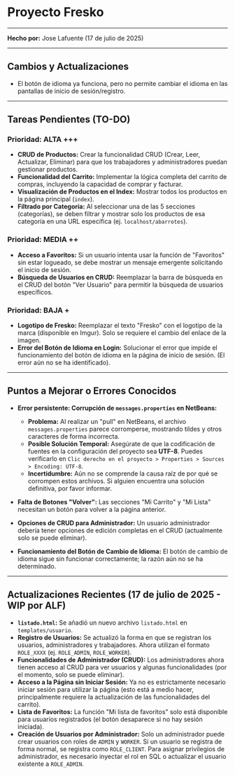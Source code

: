 # Proyecto Fresko 

---

**Hecho por:** Jose Lafuente (17 de julio de 2025)

---

## Cambios y Actualizaciones

-   El botón de idioma ya funciona, pero no permite cambiar el idioma en las pantallas de inicio de sesión/registro.

---

## Tareas Pendientes (TO-DO)

### Prioridad: ALTA +++

-   **CRUD de Productos:** Crear la funcionalidad CRUD (Crear, Leer, Actualizar, Eliminar) para que los trabajadores y administradores puedan gestionar productos.
-   **Funcionalidad del Carrito:** Implementar la lógica completa del carrito de compras, incluyendo la capacidad de comprar y facturar.
-   **Visualización de Productos en el Index:** Mostrar todos los productos en la página principal (`index`).
-   **Filtrado por Categoría:** Al seleccionar una de las 5 secciones (categorías), se deben filtrar y mostrar solo los productos de esa categoría en una URL específica (ej. `localhost/abarrotes`).

### Prioridad: MEDIA ++

-   **Acceso a Favoritos:** Si un usuario intenta usar la función de "Favoritos" sin estar logueado, se debe mostrar un mensaje emergente solicitando el inicio de sesión.
-   **Búsqueda de Usuarios en CRUD:** Reemplazar la barra de búsqueda en el CRUD del botón "Ver Usuario" para permitir la búsqueda de usuarios específicos.

### Prioridad: BAJA +

-   **Logotipo de Fresko:** Reemplazar el texto "Fresko" con el logotipo de la marca (disponible en Imgur). Solo se requiere el cambio del enlace de la imagen.
-   **Error del Botón de Idioma en Login:** Solucionar el error que impide el funcionamiento del botón de idioma en la página de inicio de sesión. (El error aún no se ha identificado).

---

## Puntos a Mejorar o Errores Conocidos

-   **Error persistente: Corrupción de `messages.properties` en NetBeans:**
    -   **Problema:** Al realizar un "pull" en NetBeans, el archivo `messages.properties` parece corromperse, mostrando tildes y otros caracteres de forma incorrecta.
    -   **Posible Solución Temporal:** Asegúrate de que la codificación de fuentes en la configuración del proyecto sea **UTF-8**. Puedes verificarlo en `Clic derecho en el proyecto > Properties > Sources > Encoding: UTF-8`.
    -   **Incertidumbre:** Aún no se comprende la causa raíz de por qué se corrompen estos archivos. Si alguien encuentra una solución definitiva, por favor informar.

-   **Falta de Botones "Volver":** Las secciones "Mi Carrito" y "Mi Lista" necesitan un botón para volver a la página anterior.
-   **Opciones de CRUD para Administrador:** Un usuario administrador debería tener opciones de edición completas en el CRUD (actualmente solo se puede eliminar).
-   **Funcionamiento del Botón de Cambio de Idioma:** El botón de cambio de idioma sigue sin funcionar correctamente; la razón aún no se ha determinado.

---

## Actualizaciones Recientes (17 de julio de 2025 - WIP por ALF)

-   **`listado.html`:** Se añadió un nuevo archivo `listado.html` en `templates/usuario`.
-   **Registro de Usuarios:** Se actualizó la forma en que se registran los usuarios, administradores y trabajadores. Ahora utilizan el formato `ROLE_XXXX` (ej. `ROLE_ADMIN`, `ROLE_WORKER`).
-   **Funcionalidades de Administrador (CRUD):** Los administradores ahora tienen acceso al CRUD para ver usuarios y algunas funcionalidades (por el momento, solo se puede eliminar).
-   **Acceso a la Página sin Iniciar Sesión:** Ya no es estrictamente necesario iniciar sesión para utilizar la página (esto está a medio hacer, principalmente requiere la actualización de las funcionalidades del carrito).
-   **Lista de Favoritos:** La función "Mi lista de favoritos" solo está disponible para usuarios registrados (el botón desaparece si no hay sesión iniciada).
-   **Creación de Usuarios por Administrador:** Solo un administrador puede crear usuarios con roles de `ADMIN` y `WORKER`. Si un usuario se registra de forma normal, se registra como `ROLE_CLIENT`. Para asignar privilegios de administrador, es necesario inyectar el rol en SQL o actualizar el usuario existente a `ROLE_ADMIN`.
